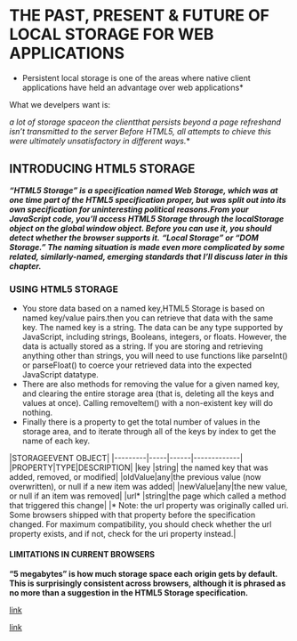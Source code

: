 # **THE PAST, PRESENT & FUTURE OF LOCAL STORAGE FOR WEB APPLICATIONS**

* Persistent local storage is one of the areas where native client applications have held an advantage over web applications*

What we develpers want is:

*a lot of storage spaceon the clientthat persists beyond a page refreshand isn’t transmitted to the server
Before HTML5, all attempts to chieve this were ultimately unsatisfactory in different ways.**

## INTRODUCING HTML5 STORAGE

***“HTML5 Storage” is a specification named Web Storage, which was at one time part of the HTML5 specification proper, but was split out into its own specification for uninteresting political reasons.From your JavaScript code, you’ll access HTML5 Storage through the localStorage object on the global window object. Before you can use it, you should detect whether the browser supports it.***
***“Local Storage” or “DOM Storage.” The naming situation is made even more complicated by some related, similarly-named, emerging standards that I’ll discuss later in this chapter.***

### **USING HTML5 STORAGE**

- You store data based on a named key,HTML5 Storage is based on named key/value pairs.then you can retrieve that data with the same key. The named key is a string. The data can be any type supported by JavaScript, including strings, Booleans, integers, or floats. However, the data is actually stored as a string. If you are storing and retrieving anything other than strings, you will need to use functions like parseInt() or parseFloat() to coerce your retrieved data into the expected JavaScript datatype.
- There are also methods for removing the value for a given named key, and clearing the entire storage area (that is, deleting all the keys and values at once).
  Calling removeItem() with a non-existent key will do nothing.
- Finally there is a property to get the total number of values in the storage area, and to iterate through all of the keys by index to get the name of each key.

|STORAGEEVENT OBJECT|
|---------|-----|------|-------------|
|PROPERTY|TYPE|DESCRIPTION|
|key     |string| the named key that was added, removed, or modified|
|oldValue|any|the previous value (now overwritten), or null if a new item was added|
|newValue|any|the new value, or null if an item was removed|
|url*    |string|the page which called a method that triggered this change|
|* Note: the url property was originally called uri. Some browsers shipped with that property before the specification changed. For maximum compatibility, you should check whether the url property exists, and if not, check for the uri property instead.|

#### **LIMITATIONS IN CURRENT BROWSERS**

**“5 megabytes” is how much storage space each origin gets by default. This is surprisingly consistent across browsers, although it is phrased as no more than a suggestion in the HTML5 Storage specification.**

[link](!https://www.google.com/url?sa=i&url=https%3A%2F%2Fwww.exeideas.com%2F2016%2F03%2Fhtml5-local-storage.html&psig=AOvVaw1DttYMbZEJZwBQ59jgBL3O&ust=1614135644782000&source=images&cd=vfe&ved=0CAIQjRxqFwoTCIj46oiC_-4CFQAAAAAdAAAAABAD)

[link](http://diveinto.html5doctor.com/storage.html)